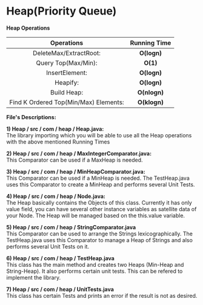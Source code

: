 Heap(Priority Queue)
====

<b>Heap Operations</b>
 

Operations | Running Time
:---------:|:-----------:
 DeleteMax/ExtractRoot:| <b>O(logn)</b>
 Query Top(Max/Min):| <b>O(1)</b>
 InsertElement:|<b>O(logn)</b>
 Heapify:|<b>O(logn)</b>
 Build Heap:|<b>O(nlogn)</b>
 Find K Ordered Top(Min/Max) Elements:|<b>O(klogn)</b>
 
<b>File's Descriptions:</b>

<b>1) Heap / src / com / heap / Heap.java:</b><br/>
The library importing which you will be able to use all the Heap operations with the above mentioned Running Times

<b>2) Heap / src / com / heap / MaxIntegerComparator.java:</b><br/>
This Comparator can be used if a MaxHeap is needed.

<b>3) Heap / src / com / heap / MinHeapComparator.java:</b><br/>
This Comparator can be used if a MinHeap is needed. The TestHeap.java uses this Comparator to create a MinHeap and performs several Unit Tests.

<b>4) Heap / src / com / heap / Node.java:</b><br/>
The Heap basically contains the Objects of this class. Currently it has only value field, you can have several other instance variables as satellite data of your Node. The Heap will be managed based on the this.value variable.

<b>5) Heap / src / com / heap / StringComparator.java</b><br/>
This Comparator can be used to arrange the Strings lexicographically. The TestHeap.java uses this Comparator to manage a Heap of Strings and also performs several Unit Tests on it.

<b>6) Heap / src / com / heap / TestHeap.java</b><br/>
This class has the main method and creates two Heaps (Min-Heap and String-Heap). It also performs certain unit tests. This can be refered to implement the library.

<b>7) Heap / src / com / heap / UnitTests.java</b><br/>
This class has certain Tests and prints an error if the result is not as desired.

